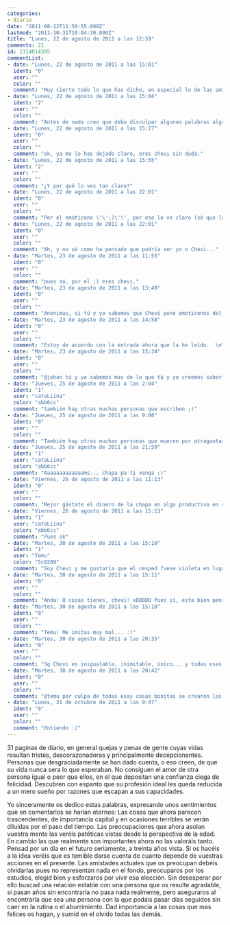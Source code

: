 ```yaml
---
categories:
- diario
date: "2011-08-22T11:59:55.000Z"
lastmod: "2011-10-31T10:04:30.000Z"
title: "Lunes, 22 de agosto de 2011 a las 12:59"
comments: 21
id: 1314014395
commentList:
- date: "Lunes, 22 de agosto de 2011 a las 15:01"
  ident: "0"
  user: ""
  color: ""
  comment: "Muy cierto todo lo que has dicho, en especial lo de las amistades, pues cuando tengas 30 años y uno o dos hijos verás a tus amigos una vez al año, como les pasa a mis padres y a la gran mayoría, o al menos  los que conozco y lo de la pareja mas razón aun, pues algunas personas se casan para no quedarse solas, sin de verdad querer a esa persona realmente.  \nY ahora me pregunto si eres johan o chevi no se por cual de los dos apostar."
- date: "Lunes, 22 de agosto de 2011 a las 15:04"
  ident: "2"
  user: ""
  color: ""
  comment: "Antes de nada creo que debo disculpar algunas palabras algo redundantes, pero lo escribí del tirón y no lo releí hasta ahora. Por otro lado: Que empiecen las apuestas ;)"
- date: "Lunes, 22 de agosto de 2011 a las 15:27"
  ident: "0"
  user: ""
  color: ""
  comment: "ok, ya me lo has dejado claro, eres chevi sin duda."
- date: "Lunes, 22 de agosto de 2011 a las 15:55"
  ident: "2"
  user: ""
  color: ""
  comment: "¿Y por qué lo ves tan claro?"
- date: "Lunes, 22 de agosto de 2011 a las 22:01"
  ident: "0"
  user: ""
  color: ""
  comment: "Por el emoticono \'\';)\'\', por eso lo ve claro (sé que la pregunta no era para mí).  \n  \nSólo he leído los comentarios así que no puedo opinar sobre la entrada, luego la leo."
- date: "Lunes, 22 de agosto de 2011 a las 22:01"
  ident: "0"
  user: ""
  color: ""
  comment: "Ah, y no sé como ha pensado que podría ser yo o Chevi..."
- date: "Martes, 23 de agosto de 2011 a las 11:55"
  ident: "0"
  user: ""
  color: ""
  comment: "pues só, por el ;) eres chevi."
- date: "Martes, 23 de agosto de 2011 a las 13:49"
  ident: "0"
  user: ""
  color: ""
  comment: "Anonimus, si tú y yo sabemos que Chevi pone emoticonos del tipo \'\';)\'\' ¿no crees que otra persona podría ponerlo intencionadamente para hacerte pensar que es Chevi? xD"
- date: "Martes, 23 de agosto de 2011 a las 14:58"
  ident: "0"
  user: ""
  color: ""
  comment: "Estoy de acuerdo con la entrada ahora que la he leído.  \nYo prefiero quedarme con los interesantes relatos anónimos y no tan anónimos de esas 31 páginas."
- date: "Martes, 23 de agosto de 2011 a las 15:34"
  ident: "0"
  user: ""
  color: ""
  comment: "@johan tú y yo sabemos mas de lo que tú y yo creemos saber."
- date: "Jueves, 25 de agosto de 2011 a las 2:04"
  ident: "1"
  user: "cataLiina"
  color: "abb6cc"
  comment: "también hay otras muchas personas que escriben ;)"
- date: "Jueves, 25 de agosto de 2011 a las 9:00"
  ident: "0"
  user: ""
  color: ""
  comment: "También hay otras muchas personas que mueren por atragantarse con su mechero."
- date: "Jueves, 25 de agosto de 2011 a las 21:59"
  ident: "1"
  user: "cataLiina"
  color: "abb6cc"
  comment: "Aaaaaaaaaaaaams... chapa pa ti venga ;)"
- date: "Viernes, 26 de agosto de 2011 a las 11:13"
  ident: "0"
  user: ""
  color: ""
  comment: "Mejor gástate el dinero de la chapa en algo productivo en vez de en la chapa."
- date: "Viernes, 26 de agosto de 2011 a las 15:13"
  ident: "1"
  user: "cataLiina"
  color: "abb6cc"
  comment: "Pues ok"
- date: "Martes, 30 de agosto de 2011 a las 15:10"
  ident: "1"
  user: "Temu"
  color: "5c0209"
  comment: "Soy Chevi y me gustaría que el cesped fuese violeta en lugar de verde, quedaría muchísimo más llamativo (un violeta tirando a azul marino... imaginas? :) o con diferentes tonalidades! ;)"
- date: "Martes, 30 de agosto de 2011 a las 15:11"
  ident: "0"
  user: ""
  color: ""
  comment: "Anda! Q cosas tienes, chevi! xDDDDD Pues sí, esta bien pensado, permíteme coincidir (Y)"
- date: "Martes, 30 de agosto de 2011 a las 15:18"
  ident: "0"
  user: ""
  color: ""
  comment: "Temu! Me imitas muy mal... :("
- date: "Martes, 30 de agosto de 2011 a las 20:35"
  ident: "0"
  user: ""
  color: ""
  comment: "Sq Chevi es inigualable, inimitable, único... y todas esas cosas bonitas :("
- date: "Martes, 30 de agosto de 2011 a las 20:42"
  ident: "0"
  user: ""
  color: ""
  comment: "@temu por culpa de todas esas cosas bonitas se crearon las supernenas, aunque también por la pócima X"
- date: "Lunes, 31 de octubre de 2011 a las 9:47"
  ident: "0"
  user: ""
  color: ""
  comment: "Entiendo :)"
---
```


31 paginas de diario, en general quejas y penas de gente cuyas vidas resultan tristes, descorazonadoras y principalmente decepcionantes. Personas que desgraciadamente se han dado cuenta, o eso creen, de que su vida nunca sera lo que esperaban. No consiguen el amor de otra persona igual o peor que ellos, en el que depositan una confianza ciega de felicidad. Descubren con espanto que su profesión ideal les queda reducida a un mero sueño por razones que escapan a sus capacidades.  
  
Yo sinceramente os dedico estas palabras, expresando unos sentimientos que en comentarios se harían eternos: Las cosas que ahora parecen trascendentes, de importancia capital y en ocasiones terribles se verán diluidas por el paso del tiempo. Las preocupaciones que ahora asolan vuestra mente las veréis patéticas vistas desde la perspectiva de la edad. En cambio las que realmente son importantes ahora no las valoráis tanto. Pensad por un día en el futuro seriamente, a treinta años vista. Si os hacéis a la idea veréis que es temible darse cuenta de cuanto depende de vuestras acciones en el presente. Las amistades actuales que os preocupan debéis olvidarlas pues no representan nada en el fondo, preocuparos por los estudios, elegid bien y esforzaros por vivir esa elección. Sin desesperar por ello buscad una relación estable con una persona que os resulte agradable, si pasan años sin encontrarla no pasa nada realmente, pero aseguraros al encontrarla que sea una persona con la que podáis pasar días seguidos sin caer en la rutina o el aburrimiento. Dad importancia a las cosas que mas felices os hagan, y sumid en el olvido todas las demás.